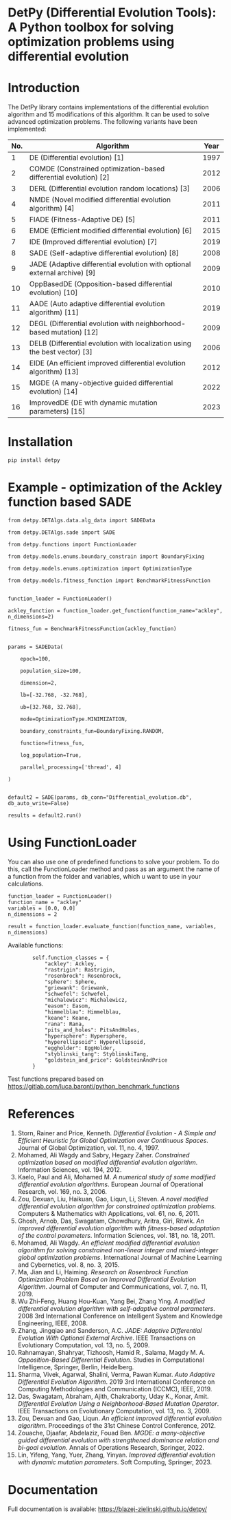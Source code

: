 # DetPy (Differential Evolution Tools): A Python toolbox for solving optimization problems using differential evolution

# Introduction
The DetPy library contains implementations of the differential evolution algorithm and 15 modifications of this 
algorithm. It can be used to solve advanced optimization problems.
The following variants have been implemented:

| No. | Algorithm                                                                                     | Year |
|-----|-----------------------------------------------------------------------------------------------|------|
| 1   | DE (Differential evolution) [1]                                                               | 1997 |
| 2   | COMDE (Constrained optimization-based differential evolution) [2]                             | 2012 |
| 3   | DERL (Differential evolution random locations) [3]                                            | 2006 |
| 4   | NMDE (Novel modified differential evolution algorithm) [4]                                    | 2011 |
| 5   | FIADE (Fitness-Adaptive DE) [5]                                                               | 2011 |
| 6   | EMDE (Efficient modified differential evolution) [6]                                          | 2015 |
| 7   | IDE (Improved differential evolution) [7]                                                     | 2019 |
| 8   | SADE (Self-adaptive differential evolution) [8]                                               | 2008 |
| 9   | JADE (Adaptive differential evolution with optional external archive) [9]                     | 2009 |
| 10  | OppBasedDE (Opposition-based differential evolution) [10]                                     | 2010 |
| 11  | AADE (Auto adaptive differential evolution algorithm) [11]                                    | 2019 |
| 12  | DEGL (Differential evolution with neighborhood-based mutation) [12]                           | 2009 |
| 13  | DELB (Differential evolution with localization using the best vector) [3]                     | 2006 |
| 14  | EIDE (An efficient improved differential evolution algorithm) [13]                            | 2012 |
| 15  | MGDE (A many-objective guided differential evolution) [14]                                    | 2022 |
| 16  | ImprovedDE (DE with dynamic mutation parameters) [15]                                         | 2023 |

# Installation
```
pip install detpy
```

# Example - optimization of the Ackley function based SADE
```
from detpy.DETAlgs.data.alg_data import SADEData

from detpy.DETAlgs.sade import SADE

from detpy.functions import FunctionLoader

from detpy.models.enums.boundary_constrain import BoundaryFixing

from detpy.models.enums.optimization import OptimizationType

from detpy.models.fitness_function import BenchmarkFitnessFunction


function_loader = FunctionLoader()

ackley_function = function_loader.get_function(function_name="ackley", n_dimensions=2)

fitness_fun = BenchmarkFitnessFunction(ackley_function)


params = SADEData(

    epoch=100,

    population_size=100,

    dimension=2,

    lb=[-32.768, -32.768],

    ub=[32.768, 32.768],

    mode=OptimizationType.MINIMIZATION,

    boundary_constraints_fun=BoundaryFixing.RANDOM,

    function=fitness_fun,

    log_population=True,

    parallel_processing=['thread', 4]

)


default2 = SADE(params, db_conn="Differential_evolution.db", db_auto_write=False)

results = default2.run()
```

# Using FunctionLoader

You can also use one of predefined functions to solve your problem. 
To do this, call the FunctionLoader method and pass as an argument the name of a function from the folder and variables,
which u want to use in your calculations.

```
function_loader = FunctionLoader()
function_name = "ackley"
variables = [0.0, 0.0]
n_dimensions = 2

result = function_loader.evaluate_function(function_name, variables, n_dimensions)
```

Available functions:

```
        self.function_classes = {
            "ackley": Ackley,
            "rastrigin": Rastrigin,
            "rosenbrock": Rosenbrock,
            "sphere": Sphere,
            "griewank": Griewank,
            "schwefel": Schwefel,
            "michalewicz": Michalewicz,
            "easom": Easom,
            "himmelblau": Himmelblau,
            "keane": Keane,
            "rana": Rana,
            "pits_and_holes": PitsAndHoles,
            "hypersphere": Hypersphere,
            "hyperellipsoid": Hyperellipsoid,
            "eggholder": EggHolder,
            "styblinski_tang": StyblinskiTang,
            "goldstein_and_price": GoldsteinAndPrice
        }
```

Test functions prepared based on https://gitlab.com/luca.baronti/python_benchmark_functions

# References

1. Storn, Rainer and Price, Kenneth. *Differential Evolution - A Simple and Efficient Heuristic for Global Optimization over Continuous Spaces*. Journal of Global Optimization, vol. 11, no. 4, 1997.
2. Mohamed, Ali Wagdy and Sabry, Hegazy Zaher. *Constrained optimization based on modified differential evolution algorithm*. Information Sciences, vol. 194, 2012.
3. Kaelo, Paul and Ali, Mohamed M. *A numerical study of some modified differential evolution algorithms*. European Journal of Operational Research, vol. 169, no. 3, 2006.
4. Zou, Dexuan, Liu, Haikuan, Gao, Liqun, Li, Steven. *A novel modified differential evolution algorithm for constrained optimization problems*. Computers & Mathematics with Applications, vol. 61, no. 6, 2011.
5. Ghosh, Arnob, Das, Swagatam, Chowdhury, Aritra, Giri, Ritwik. *An improved differential evolution algorithm with fitness-based adaptation of the control parameters*. Information Sciences, vol. 181, no. 18, 2011.
6. Mohamed, Ali Wagdy. *An efficient modified differential evolution algorithm for solving constrained non-linear integer and mixed-integer global optimization problems*. International Journal of Machine Learning and Cybernetics, vol. 8, no. 3, 2015.
7. Ma, Jian and Li, Haiming. *Research on Rosenbrock Function Optimization Problem Based on Improved Differential Evolution Algorithm*. Journal of Computer and Communications, vol. 7, no. 11, 2019.
8. Wu Zhi-Feng, Huang Hou-Kuan, Yang Bei, Zhang Ying. *A modified differential evolution algorithm with self-adaptive control parameters*. 2008 3rd International Conference on Intelligent System and Knowledge Engineering, IEEE, 2008.
9. Zhang, Jingqiao and Sanderson, A.C. *JADE: Adaptive Differential Evolution With Optional External Archive*. IEEE Transactions on Evolutionary Computation, vol. 13, no. 5, 2009.
10. Rahnamayan, Shahryar, Tizhoosh, Hamid R., Salama, Magdy M. A. *Opposition-Based Differential Evolution*. Studies in Computational Intelligence, Springer, Berlin, Heidelberg.
11. Sharma, Vivek, Agarwal, Shalini, Verma, Pawan Kumar. *Auto Adaptive Differential Evolution Algorithm*. 2019 3rd International Conference on Computing Methodologies and Communication (ICCMC), IEEE, 2019.
12. Das, Swagatam, Abraham, Ajith, Chakraborty, Uday K., Konar, Amit. *Differential Evolution Using a Neighborhood-Based Mutation Operator*. IEEE Transactions on Evolutionary Computation, vol. 13, no. 3, 2009.
13. Zou, Dexuan and Gao, Liqun. *An efficient improved differential evolution algorithm*. Proceedings of the 31st Chinese Control Conference, 2012.
14. Zouache, Djaafar, Abdelaziz, Fouad Ben. *MGDE: a many-objective guided differential evolution with strengthened dominance relation and bi-goal evolution*. Annals of Operations Research, Springer, 2022.
15. Lin, Yifeng, Yang, Yuer, Zhang, Yinyan. *Improved differential evolution with dynamic mutation parameters*. Soft Computing, Springer, 2023.

# Documentation
Full documentation is available: https://blazej-zielinski.github.io/detpy/

